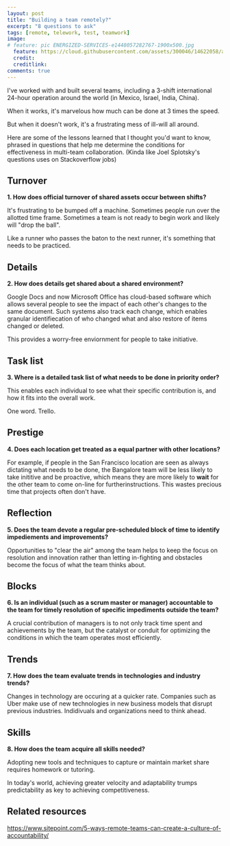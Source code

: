 ```yaml
---
layout: post
title: "Building a team remotely?"
excerpt: "8 questions to ask"
tags: [remote, telework, test, teamwork]
image:
# feature: pic ENERGIZED-SERVICES-e1448057282767-1900x500.jpg
  feature: https://cloud.githubusercontent.com/assets/300046/14622058/a574cebe-0584-11e6-8ce6-2166aca3a1a6.jpg
  credit:
  creditlink:
comments: true
---
```

I've worked with and built several teams,
including a 3-shift international 24-hour operation around the world
(in Mexico, Israel, India, China).

When it works, it's marvelous how much can be done at 3 times the speed.

But when it doesn't work, it's a frustrating mess of ill-will all around.

Here are some of the lessons learned that I thought you'd want to know,
phrased in questions that help me determine the conditions for effectiveness in multi-team collaboration.
(Kinda like Joel Splotsky's questions uses on Stackoverflow jobs)

## Turnover

**1. How does official turnover of shared assets occur between shifts?**

  It's frustrating to be bumped off a machine.
  Sometimes people run over the allotted time frame.
  Sometimes a team is not ready to begin work and likely will "drop the ball".

  Like a runner who passes the baton to the next runner, it's something that needs to be practiced.

## Details

**2. How does details get shared about a shared environment?**

  Google Docs and now Microsoft Office has cloud-based software which allows several people to see
  the impact of each other's changes to the same document. Such systems also track each change,
  which enables granular identifiecation of who changed what and also restore of items changed or deleted.

 This provides a worry-free enviornment for people to take initiative.

## Task list

**3. Where is a detailed task list of what needs to be done in priority order?**

  This enables each individual to see what their specific contribution is,
  and how it fits into the overall work.

  One word. Trello.

## Prestige

**4. Does each location get treated as a equal partner with other locations?**

  For example, if people in the San Francisco location are seen as always dictating what needs to be done,
  the Bangalore team will be less likely to take inititive and be proactive,
  which means they are more likely to **wait** for the other team to come on-line for furtherinstructions.
  This wastes precious time that projects often don't have.

## Reflection

**5. Does the team devote a regular pre-scheduled block of time to identify impediements and improvements?**

  Opportunities to "clear the air" among the team helps to keep the focus on resolution and innovation rather than
  letting in-fighting and obstacles become the focus of what the team thinks about.

## Blocks

**6. Is an individual (such as a scrum master or manager) accountable to the team for timely resolution of specific impediments outside the team?**

  A crucial contribution of managers is to not only track time spent and achievements by the team,
  but the catalyst or conduit for optimizing the conditions in which the team operates most efficiently.

## Trends

**7. How does the team evaluate trends in technologies and industry trends?**

  Changes in technology are occuring at a quicker rate.
  Companies such as Uber make use of new technologies in new business models that disrupt previous industries.
  Indidivuals and organizations need to think ahead.

## Skills

**8. How does the team acquire all skills needed?**

   Adopting new tools and techniques to capture or maintain market share requires homework or tutoring.

   In today's world, achieving greater velocity and adaptability trumps predictability as key to achieving competitiveness.

## Related resources

https://www.sitepoint.com/5-ways-remote-teams-can-create-a-culture-of-accountability/
